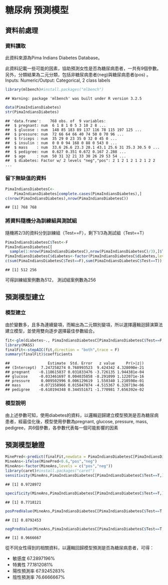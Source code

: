 糖尿病 預測模型
================

資料前處理
----------

### 資料讀取

此資料來源為Pima Indians Diabetes Database。

此資料記載一些可能的因素，協助預測女性是否為糖尿病患者，一共有9個參數。另外，分類結果為二元分類，包括非糖尿病患者(neg)與糖尿病患者(pos) 。Inputs: Numeric/Output: Categorical, 2 class labels

``` r
library(mlbench)#install.packages("mlbench")
```

    ## Warning: package 'mlbench' was built under R version 3.2.5

``` r
data(PimaIndiansDiabetes)
str(PimaIndiansDiabetes) 
```

    ## 'data.frame':    768 obs. of  9 variables:
    ##  $ pregnant: num  6 1 8 1 0 5 3 10 2 8 ...
    ##  $ glucose : num  148 85 183 89 137 116 78 115 197 125 ...
    ##  $ pressure: num  72 66 64 66 40 74 50 0 70 96 ...
    ##  $ triceps : num  35 29 0 23 35 0 32 0 45 0 ...
    ##  $ insulin : num  0 0 0 94 168 0 88 0 543 0 ...
    ##  $ mass    : num  33.6 26.6 23.3 28.1 43.1 25.6 31 35.3 30.5 0 ...
    ##  $ pedigree: num  0.627 0.351 0.672 0.167 2.288 ...
    ##  $ age     : num  50 31 32 21 33 30 26 29 53 54 ...
    ##  $ diabetes: Factor w/ 2 levels "neg","pos": 2 1 2 1 2 1 2 1 2 2 ...

### 留下無缺值的資料

``` r
PimaIndiansDiabetesC<-
    PimaIndiansDiabetes[complete.cases(PimaIndiansDiabetes),]
c(nrow(PimaIndiansDiabetes),nrow(PimaIndiansDiabetesC))
```

    ## [1] 768 768

### 將資料隨機分為訓練組與測試組

隨機將2/3的資料分到訓練組（Test==F），剩下1/3為測試組（Test==T）

``` r
PimaIndiansDiabetesC$Test<-F
PimaIndiansDiabetesC[
  sample(1:nrow(PimaIndiansDiabetesC),nrow(PimaIndiansDiabetesC)/3),]$Test<-T
PimaIndiansDiabetesC$diabetes<-factor(PimaIndiansDiabetesC$diabetes,levels=c("pos","neg"))
c(sum(PimaIndiansDiabetesC$Test==F),sum(PimaIndiansDiabetesC$Test==T))
```

    ## [1] 512 256

可得訓練組案例數為512， 測試組案例數為256

預測模型建立
------------

### 模型建立

由於變數多，且多為連續變項，而輸出為二元類別變項，所以選擇邏輯迴歸演算法建立模型，並使用雙向逐步選擇最佳參數組合。

``` r
fit<-glm(diabetes~., PimaIndiansDiabetesC[PimaIndiansDiabetesC$Test==F,],family="binomial")
library(MASS)
finalFit<-stepAIC(fit,direction = "both",trace = F)
summary(finalFit)$coefficients
```

    ##                 Estimate  Std. Error   z value     Pr(>|z|)
    ## (Intercept)  7.247258274 0.768993523  9.424342 4.328090e-21
    ## pregnant    -0.118615837 0.031833476 -3.726135 1.944381e-04
    ## glucose     -0.033461697 0.004035858 -8.291099 1.122071e-16
    ## pressure     0.009502996 0.006129619  1.550340 1.210598e-01
    ## mass        -0.071558966 0.015847874 -4.515367 6.320719e-06
    ## pedigree    -0.610194348 0.344551671 -1.770981 7.656392e-02

### 模型說明

由上述參數可知，使用diabetes的資料，以邏輯迴歸建立模型預測是否為糖尿病患者，經最佳化後，模型使用參數為pregnant, glucose, pressure, mass, pedigree，共6個參數，各參數代表每一個可能影響的因素


預測模型驗證
------------

``` r
MinePred<-predict(finalFit,newdata = PimaIndiansDiabetesC[PimaIndiansDiabetesC$Test==T,])
MineAns<-ifelse(MinePred<0.6,"pos","neg") 
MineAns<-factor(MineAns,levels = c("pos","neg"))
library(caret)#install.packages("caret")
sensitivity(MineAns,PimaIndiansDiabetesC[PimaIndiansDiabetesC$Test==T,]$diabetes)
```

    ## [1] 0.9728972

``` r
specificity(MineAns,PimaIndiansDiabetesC[PimaIndiansDiabetesC$Test==T,]$diabetes)
```

    ## [1] 0.7718121

``` r
posPredValue(MineAns,PimaIndiansDiabetesC[PimaIndiansDiabetesC$Test==T,]$diabetes)
```

    ## [1] 0.8792453

``` r
negPredValue(MineAns,PimaIndiansDiabetesC[PimaIndiansDiabetesC$Test==T,]$diabetes)
```

    ## [1] 0.9666667

從不同女性得到的相關資料，以邏輯回歸模型預測是否為糖尿病患者，可得：

-   敏感度 67.2897196%
-   特異性 77.1812081%
-   陽性預測率 67.9245283%
-   陰性預測率 76.6666667%
